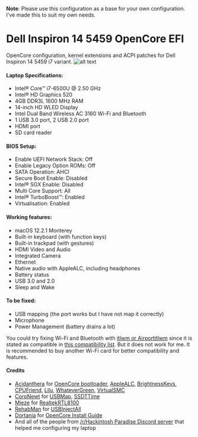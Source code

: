  **Note**: Please use this configuration as a base for your own configuration. I've made this to suit my own needs.

# Dell Inspiron 14 5459 OpenCore EFI 
OpenCore configuration, kernel extensions and ACPI patches for Dell Inspiron 14 5459 i7 variant.
![alt text](https://i.ibb.co/2gQ8kQc/A-nh-chu-p-Ma-n-hi-nh-2022-04-02-lu-c-14-55-49.png "macOS 12.2.1 Monterey on Dell Inspiron 14 5459")
#### Laptop Specifications:
* Intel® Core™ i7-6500U @ 2.50 GHz
* Intel® HD Graphics 520
* 4GB DDR3L 1600 MHz RAM
* 14-inch HD WLED Display
* Intel Dual Band Wireless AC 3160 Wi-Fi and Bluetooth
* 1 USB 3.0 port, 2 USB 2.0 port
* HDMI port
* SD card reader
#### BIOS Setup:
* Enable UEFI Network Stack: Off
* Enable Legacy Option ROMs: Off
* SATA Operation: AHCI
* Secure Boot Enable: Disabled
* Intel® SGX Enable: Disabled
* Multi Core Support: All
* Intel® TurboBoost™: Enabled
* Virtualisation: Enabled
#### Working features:
* macOS 12.2.1 Monterey
* Built-in keyboard (with function keys)
* Built-in trackpad (with gestures)
* HDMI Video and Audio
* Integrated Camera
* Ethernet
* Native audio with AppleALC, including headphones
* Battery status
* USB 3.0 and 2.0
* Sleep and Wake
#### To be fixed:
* USB mapping (the port works but I have not map it correctly)
* Microphone
* Power Management (battery drains a lot)

You could try fixing Wi-Fi and Bluetooth with [itlwm or Airportitlwm](https://github.com/OpenIntelWireless/itlwm/releases) since it is stated as compatible in [this compatibility list](https://openintelwireless.github.io/itlwm/Compat.html). But it does not work for me. It is recommended to buy another Wi-Fi card for better compatibility and features.

#### Credits
* [Acidanthera](https://github.com/acidanthera) for [OpenCore bootloader](https://github.com/acidanthera/OpenCorePkg), [AppleALC](https://github.com/acidanthera/AppleALC), [BrightnessKeys](https://github.com/acidanthera/BrightnessKeys), [CPUFriend](https://github.com/acidanthera/CPUFriend), [Lilu](https://github.com/acidanthera/Lilu), [WhateverGreen](https://github.com/acidanthera/WhateverGreen), [VirtualSMC](https://github.com/acidanthera/VirtualSMC) 
* [CorpNewt](https://github.com/corpnewt) for [USBMap](https://github.com/corpnewt/USBMap), [SSDTTime](https://github.com/corpnewt/SSDTTime)
* [Mieze](https://github.com/Mieze) for [RealtekRTL8100](https://www.insanelymac.com/forum/files/file/259-realtekrtl8100-binary/)
* [RehabMan](https://github.com/RehabMan) for [USBInjectAll](https://bitbucket.org/RehabMan/os-x-usb-inject-all/downloads/)
* [Dortania](https://github.com/dortania) for [OpenCore Install Guide](https://dortania.github.io/OpenCore-Install-Guide/)
* And all of the people from [/r/Hackintosh Paradise Discord server](https://discord.gg/u8V7N5C) that helped me configuring my laptop
